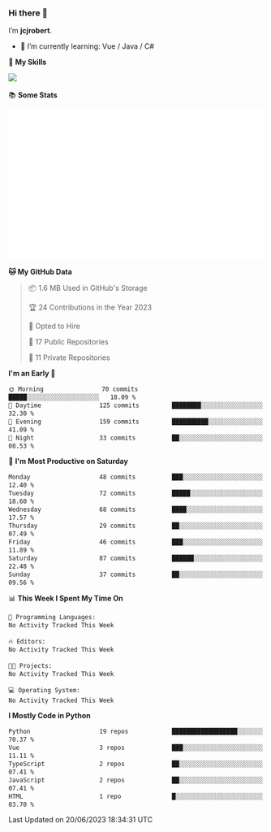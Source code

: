 ### Hi there 👋

I’m **jcjrobert**.

- 🌱 I’m currently learning: Vue / Java / C#

🌟 **My Skills**

![](https://img.shields.io/badge/-Python-3e74a2?style=flat-square&logo=Python&logoColor=fff)

📚 **Some Stats**

![](https://github.com/jcjrobert/github-stats/blob/master/generated/overview.svg)

<!--START_SECTION:waka-->
**🐱 My GitHub Data** 

> 📦 1.6 MB Used in GitHub's Storage 
 > 
> 🏆 24 Contributions in the Year 2023
 > 
> 💼 Opted to Hire
 > 
> 📜 17 Public Repositories 
 > 
> 🔑 11 Private Repositories 
 > 
**I'm an Early 🐤** 

```text
🌞 Morning                70 commits          █████░░░░░░░░░░░░░░░░░░░░   18.09 % 
🌆 Daytime                125 commits         ████████░░░░░░░░░░░░░░░░░   32.30 % 
🌃 Evening                159 commits         ██████████░░░░░░░░░░░░░░░   41.09 % 
🌙 Night                  33 commits          ██░░░░░░░░░░░░░░░░░░░░░░░   08.53 % 
```
📅 **I'm Most Productive on Saturday** 

```text
Monday                   48 commits          ███░░░░░░░░░░░░░░░░░░░░░░   12.40 % 
Tuesday                  72 commits          █████░░░░░░░░░░░░░░░░░░░░   18.60 % 
Wednesday                68 commits          ████░░░░░░░░░░░░░░░░░░░░░   17.57 % 
Thursday                 29 commits          ██░░░░░░░░░░░░░░░░░░░░░░░   07.49 % 
Friday                   46 commits          ███░░░░░░░░░░░░░░░░░░░░░░   11.89 % 
Saturday                 87 commits          ██████░░░░░░░░░░░░░░░░░░░   22.48 % 
Sunday                   37 commits          ██░░░░░░░░░░░░░░░░░░░░░░░   09.56 % 
```


📊 **This Week I Spent My Time On** 

```text
💬 Programming Languages: 
No Activity Tracked This Week

🔥 Editors: 
No Activity Tracked This Week

🐱‍💻 Projects: 
No Activity Tracked This Week

💻 Operating System: 
No Activity Tracked This Week
```

**I Mostly Code in Python** 

```text
Python                   19 repos            ██████████████████░░░░░░░   70.37 % 
Vue                      3 repos             ███░░░░░░░░░░░░░░░░░░░░░░   11.11 % 
TypeScript               2 repos             ██░░░░░░░░░░░░░░░░░░░░░░░   07.41 % 
JavaScript               2 repos             ██░░░░░░░░░░░░░░░░░░░░░░░   07.41 % 
HTML                     1 repo              █░░░░░░░░░░░░░░░░░░░░░░░░   03.70 % 
```




 Last Updated on 20/06/2023 18:34:31 UTC
<!--END_SECTION:waka-->

